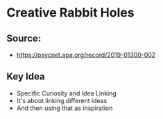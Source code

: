 # Creative Rabbit Holes

## Source:
- https://psycnet.apa.org/record/2019-01300-002

## Key Idea
- Specific Curiosity and Idea Linking
- It's about linking different ideas
- And then using that as inspiration
